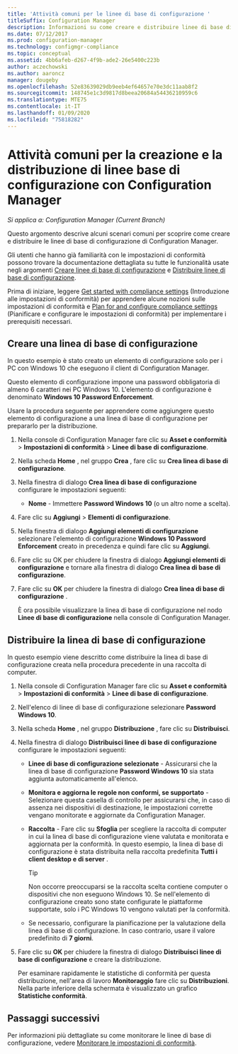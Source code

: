 ```yaml
---
title: 'Attività comuni per le linee di base di configurazione '
titleSuffix: Configuration Manager
description: Informazioni su come creare e distribuire linee di base di configurazione in Configuration Manager.
ms.date: 07/12/2017
ms.prod: configuration-manager
ms.technology: configmgr-compliance
ms.topic: conceptual
ms.assetid: 4bb6afeb-d267-4f9b-ade2-26e5400c223b
author: aczechowski
ms.author: aaroncz
manager: dougeby
ms.openlocfilehash: 52e83639029db9eeb4ef64657e70e3dc11aab8f2
ms.sourcegitcommit: 148745e1c3d9817d8beea20684a54436210959c6
ms.translationtype: MTE75
ms.contentlocale: it-IT
ms.lasthandoff: 01/09/2020
ms.locfileid: "75818282"
---
```

# <a name="common-tasks-for-creating-and-deploying-configuration-baselines-with-configuration-manager"></a>Attività comuni per la creazione e la distribuzione di linee base di configurazione con Configuration Manager

*Si applica a: Configuration Manager (Current Branch)*

Questo argomento descrive alcuni scenari comuni per scoprire come creare e distribuire le linee di base di configurazione di Configuration Manager.  

 Gli utenti che hanno già familiarità con le impostazioni di conformità possono trovare la documentazione dettagliata su tutte le funzionalità usate negli argomenti [Creare linee di base di configurazione](../../compliance/deploy-use/create-configuration-baselines.md) e [Distribuire linee di base di configurazione](../../compliance/deploy-use/deploy-configuration-baselines.md).  

 Prima di iniziare, leggere [Get started with compliance settings](../../compliance/get-started/get-started-with-compliance-settings.md) (Introduzione alle impostazioni di conformità) per apprendere alcune nozioni sulle impostazioni di conformità e [Plan for and configure compliance settings](../../compliance/plan-design/plan-for-and-configure-compliance-settings.md) (Pianificare e configurare le impostazioni di conformità) per implementare i prerequisiti necessari.  

## <a name="create-a-configuration-baseline"></a>Creare una linea di base di configurazione  
 In questo esempio è stato creato un elemento di configurazione solo per i PC con Windows 10 che eseguono il client di Configuration Manager.  

 Questo elemento di configurazione impone una password obbligatoria di almeno 6 caratteri nei PC Windows 10. L'elemento di configurazione è denominato **Windows 10 Password Enforcement**.  

Usare la procedura seguente per apprendere come aggiungere questo elemento di configurazione a una linea di base di configurazione per prepararlo per la distribuzione.  

1. Nella console di Configuration Manager fare clic su **Asset e conformità** > **Impostazioni di conformità** > **Linee di base di configurazione**.  

2. Nella scheda **Home** , nel gruppo **Crea** , fare clic su **Crea linea di base di configurazione**.  

3. Nella finestra di dialogo **Crea linea di base di configurazione** configurare le impostazioni seguenti:  

   -   **Nome** - Immettere **Password Windows 10** (o un altro nome a scelta).  

4. Fare clic su **Aggiungi** > **Elementi di configurazione**.  

5. Nella finestra di dialogo **Aggiungi elementi di configurazione** selezionare l'elemento di configurazione **Windows 10 Password Enforcement** creato in precedenza e quindi fare clic su **Aggiungi**.  

6. Fare clic su OK per chiudere la finestra di dialogo **Aggiungi elementi di configurazione** e tornare alla finestra di dialogo **Crea linea di base di configurazione**.

7. Fare clic su **OK** per chiudere la finestra di dialogo **Crea linea di base di configurazione** .  

   È ora possibile visualizzare la linea di base di configurazione nel nodo **Linee di base di configurazione** nella console di Configuration Manager.  

## <a name="deploy-the-configuration-baseline"></a>Distribuire la linea di base di configurazione  
 In questo esempio viene descritto come distribuire la linea di base di configurazione creata nella procedura precedente in una raccolta di computer.  

1. Nella console di Configuration Manager fare clic su **Asset e conformità** > **Impostazioni di conformità** > **Linee di base di configurazione**.  

2. Nell'elenco di linee di base di configurazione selezionare **Password Windows 10**.  

3. Nella scheda **Home** , nel gruppo **Distribuzione** , fare clic su **Distribuisci**.  

4. Nella finestra di dialogo **Distribuisci linee di base di configurazione** configurare le impostazioni seguenti:  

   -   **Linee di base di configurazione selezionate** - Assicurarsi che la linea di base di configurazione **Password Windows 10** sia stata aggiunta automaticamente all'elenco.  

   -   **Monitora e aggiorna le regole non conformi, se supportato** - Selezionare questa casella di controllo per assicurarsi che, in caso di assenza nei dispositivi di destinazione, le impostazioni corrette vengano monitorate e aggiornate da Configuration Manager.  

   -   **Raccolta** - Fare clic su **Sfoglia** per scegliere la raccolta di computer in cui la linea di base di configurazione viene valutata e monitorata e aggiornata per la conformità. In questo esempio, la linea di base di configurazione è stata distribuita nella raccolta predefinita **Tutti i client desktop e di server** .  

       > [!TIP]  
       >  Non occorre preoccuparsi se la raccolta scelta contiene computer o dispositivi che non eseguono Windows 10. Se nell'elemento di configurazione creato sono state configurate le piattaforme supportate, solo i PC Windows 10 vengono valutati per la conformità.  

   -   Se necessario, configurare la pianificazione per la valutazione della linea di base di configurazione. In caso contrario, usare il valore predefinito di **7 giorni**.  

5. Fare clic su **OK** per chiudere la finestra di dialogo **Distribuisci linee di base di configurazione** e creare la distribuzione.  

   Per esaminare rapidamente le statistiche di conformità per questa distribuzione, nell'area di lavoro **Monitoraggio** fare clic su **Distribuzioni**. Nella parte inferiore della schermata è visualizzato un grafico **Statistiche conformità**.  

## <a name="next-steps"></a>Passaggi successivi 

Per informazioni più dettagliate su come monitorare le linee di base di configurazione, vedere [Monitorare le impostazioni di conformità](../../compliance/deploy-use/monitor-compliance-settings.md).  
